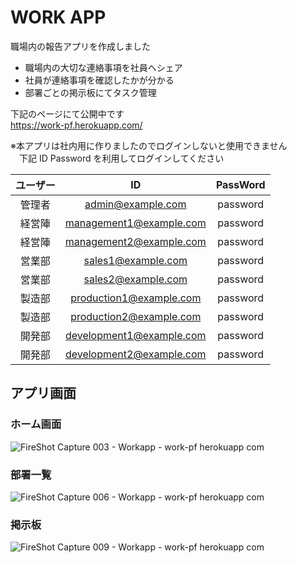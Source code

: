 # WORK APP
職場内の報告アプリを作成しました
- 職場内の大切な連絡事項を社員へシェア
- 社員が連絡事項を確認したかが分かる
- 部署ごとの掲示板にてタスク管理

下記のページにて公開中です<br>
https://work-pf.herokuapp.com/

※本アプリは社内用に作りましたのでログインしないと使用できません<br>
　下記 ID Password を利用してログインしてください

| ユーザー | ID | PassWord |
|:-----:|:------------:|:------------:|
| 管理者 | admin@example.com | password |
| 経営陣 | management1@example.com | password |
| 経営陣 | management2@example.com | password |
| 営業部 | sales1@example.com | password |
| 営業部 | sales2@example.com | password |
| 製造部 | production1@example.com | password |
| 製造部 | production2@example.com | password |
| 開発部 | development1@example.com | password |
| 開発部 | development2@example.com | password |

## アプリ画面

### ホーム画面
![FireShot Capture 003 - Workapp - work-pf herokuapp com](https://user-images.githubusercontent.com/66783799/114670008-854e5000-9d3d-11eb-8153-de5758f53234.png)

### 部署一覧
![FireShot Capture 006 - Workapp - work-pf herokuapp com](https://user-images.githubusercontent.com/66783799/114671277-de6ab380-9d3e-11eb-9dc2-c281f6172f83.png)

### 掲示板
![FireShot Capture 009 - Workapp - work-pf herokuapp com](https://user-images.githubusercontent.com/66783799/114671410-09ed9e00-9d3f-11eb-9cb9-dd2f37b8f0e3.png)

